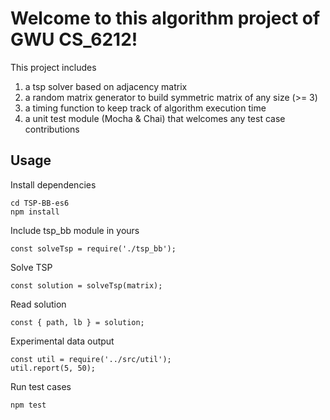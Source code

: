 # Welcome to this algorithm project of GWU CS_6212!

This project includes 
1. a tsp solver based on adjacency matrix
2. a random matrix generator to build symmetric matrix of any size (>= 3) 
3. a timing function to keep track of algorithm execution time
4. a unit test module (Mocha & Chai) that welcomes any test case contributions

## Usage

Install dependencies
```
cd TSP-BB-es6
npm install
```

Include tsp_bb module in yours
```
const solveTsp = require('./tsp_bb');
```

Solve TSP
```
const solution = solveTsp(matrix);
```

Read solution
```
const { path, lb } = solution;
```

Experimental data output
```
const util = require('../src/util');
util.report(5, 50);
```

Run test cases
```
npm test
```